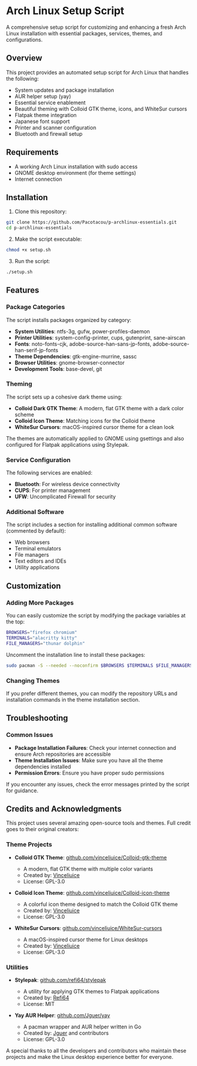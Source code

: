 # Arch Linux Setup Script

A comprehensive setup script for customizing and enhancing a fresh Arch Linux installation with essential packages, services, themes, and configurations.

## Overview

This project provides an automated setup script for Arch Linux that handles the following:

- System updates and package installation
- AUR helper setup (yay)
- Essential service enablement
- Beautiful theming with Colloid GTK theme, icons, and WhiteSur cursors
- Flatpak theme integration
- Japanese font support
- Printer and scanner configuration
- Bluetooth and firewall setup

## Requirements

- A working Arch Linux installation with sudo access
- GNOME desktop environment (for theme settings)
- Internet connection

## Installation

1. Clone this repository:
```bash
git clone https://github.com/Pacotacou/p-archlinux-essentials.git
cd p-archlinux-essentials
```

2. Make the script executable:
```bash
chmod +x setup.sh
```

3. Run the script:
```bash
./setup.sh
```

## Features

### Package Categories

The script installs packages organized by category:

- **System Utilities**: ntfs-3g, gufw, power-profiles-daemon
- **Printer Utilities**: system-config-printer, cups, gutenprint, sane-airscan
- **Fonts**: noto-fonts-cjk, adobe-source-han-sans-jp-fonts, adobe-source-han-serif-jp-fonts
- **Theme Dependencies**: gtk-engine-murrine, sassc
- **Browser Utilities**: gnome-browser-connector
- **Development Tools**: base-devel, git

### Theming

The script sets up a cohesive dark theme using:

- **Colloid Dark GTK Theme**: A modern, flat GTK theme with a dark color scheme
- **Colloid Icon Theme**: Matching icons for the Colloid theme
- **WhiteSur Cursors**: macOS-inspired cursor theme for a clean look

The themes are automatically applied to GNOME using gsettings and also configured for Flatpak applications using Stylepak.

### Service Configuration

The following services are enabled:

- **Bluetooth**: For wireless device connectivity
- **CUPS**: For printer management
- **UFW**: Uncomplicated Firewall for security

### Additional Software

The script includes a section for installing additional common software (commented by default):

- Web browsers
- Terminal emulators
- File managers
- Text editors and IDEs
- Utility applications

## Customization

### Adding More Packages

You can easily customize the script by modifying the package variables at the top:

```bash
BROWSERS="firefox chromium"
TERMINALS="alacritty kitty"
FILE_MANAGERS="thunar dolphin"
```

Uncomment the installation line to install these packages:

```bash
sudo pacman -S --needed --noconfirm $BROWSERS $TERMINALS $FILE_MANAGERS
```

### Changing Themes

If you prefer different themes, you can modify the repository URLs and installation commands in the theme installation section.

## Troubleshooting

### Common Issues

- **Package Installation Failures**: Check your internet connection and ensure Arch repositories are accessible
- **Theme Installation Issues**: Make sure you have all the theme dependencies installed
- **Permission Errors**: Ensure you have proper sudo permissions

If you encounter any issues, check the error messages printed by the script for guidance.

## Credits and Acknowledgments

This project uses several amazing open-source tools and themes. Full credit goes to their original creators:

### Theme Projects
- **Colloid GTK Theme**: [github.com/vinceliuice/Colloid-gtk-theme](https://github.com/vinceliuice/Colloid-gtk-theme)
  - A modern, flat GTK theme with multiple color variants
  - Created by: [Vinceliuice](https://github.com/vinceliuice)
  - License: GPL-3.0

- **Colloid Icon Theme**: [github.com/vinceliuice/Colloid-icon-theme](https://github.com/vinceliuice/Colloid-icon-theme)
  - A colorful icon theme designed to match the Colloid GTK theme
  - Created by: [Vinceliuice](https://github.com/vinceliuice)
  - License: GPL-3.0

- **WhiteSur Cursors**: [github.com/vinceliuice/WhiteSur-cursors](https://github.com/vinceliuice/WhiteSur-cursors)
  - A macOS-inspired cursor theme for Linux desktops
  - Created by: [Vinceliuice](https://github.com/vinceliuice)
  - License: GPL-3.0

### Utilities
- **Stylepak**: [github.com/refi64/stylepak](https://github.com/refi64/stylepak)
  - A utility for applying GTK themes to Flatpak applications
  - Created by: [Refi64](https://github.com/refi64)
  - License: MIT

- **Yay AUR Helper**: [github.com/Jguer/yay](https://github.com/Jguer/yay)
  - A pacman wrapper and AUR helper written in Go
  - Created by: [Jguer](https://github.com/Jguer) and contributors
  - License: GPL-3.0

A special thanks to all the developers and contributors who maintain these projects and make the Linux desktop experience better for everyone.
